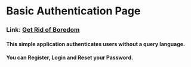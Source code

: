 # Basic Authentication Page

### Link: [Get Rid of Boredom](https://sakarious.github.io/basicAuthPage/)

#### This simple application authenticates users without a query language. 

#### You can Register, Login and Reset your Password.
